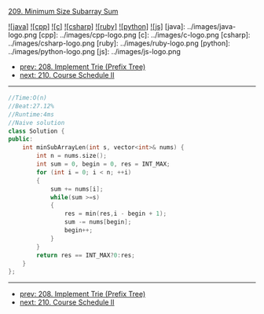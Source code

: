 [209. Minimum Size Subarray Sum](https://leetcode.com/problems/minimum-size-subarray-sum/)

[![java]](../java/209-minimum-size-subarray-sum.md)
[![cpp]](../cpp/209-minimum-size-subarray-sum.md)
[![c]](../c/209-minimum-size-subarray-sum.md)
[![csharp]](../csharp/209-minimum-size-subarray-sum.md)
[![ruby]](../ruby/209-minimum-size-subarray-sum.md)
[![python]](../python/209-minimum-size-subarray-sum.md)
[![js]](../js/209-minimum-size-subarray-sum.md)
[java]: ../images/java-logo.png
[cpp]: ../images/cpp-logo.png
[c]: ../images/c-logo.png
[csharp]: ../images/csharp-logo.png
[ruby]: ../images/ruby-logo.png
[python]: ../images/python-logo.png
[js]: ../images/js-logo.png

- [prev: 208. Implement Trie (Prefix Tree)](208-implement-trie-prefix-tree.md)
- [next: 210. Course Schedule II](210-course-schedule-ii.md)

---

```C++
//Time:O(n)
//Beat:27.12%
//Runtime:4ms
//Naive solution
class Solution {
public:
    int minSubArrayLen(int s, vector<int>& nums) {
        int n = nums.size();
        int sum = 0, begin = 0, res = INT_MAX;
        for (int i = 0; i < n; ++i)
        {
        	sum += nums[i];
        	while(sum >=s)
        	{
        		res = min(res,i - begin + 1);
        		sum -= nums[begin];
        		begin++;
        	}
        }
        return res == INT_MAX?0:res;
    }
};
```

---

- [prev: 208. Implement Trie (Prefix Tree)](208-implement-trie-prefix-tree.md)
- [next: 210. Course Schedule II](210-course-schedule-ii.md)
